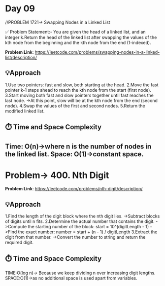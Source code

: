 # Day 09 
//PROBLEM 1721-> Swapping Nodes in a Linked List

✅ Problem Statement:-
You are given the head of a linked list, and an integer k.Return the head of the linked list after swapping the values of the kth node from the beginning and the kth node from the end (1-indexed).

**Problem Link**: https://leetcode.com/problems/swapping-nodes-in-a-linked-list/description/

## 💡Approach
1.Use two pointers: fast and slow, both starting at the head.
2.Move the fast pointer k-1 steps ahead to reach the kth node from the start (first node).
3.Start moving both fast and slow pointers together until fast reaches the last node.
->At this point, slow will be at the kth node from the end (second node).
4.Swap the values of the first and second nodes.
5.Return the modified linked list.

## ⏱️ Time and Space Complexity
Time: O(n)->where n is the number of nodes in the linked list.
Space: O(1)->constant space.
--------------------------------------------------------------------------------------------------------------------------------------------------------------------------------------

# Problem-> 400. Nth Digit

**Problem Link**: https://leetcode.com/problems/nth-digit/description/


## 💡Approach
1.Find the length of the digit block where the nth digit lies.
->Subtract blocks of digits until n fits.
2.Determine the actual number that contains the digit.
->Compute the starting number of the block: start = 10^(digitLength - 1)
->Find the exact number: number = start + (n - 1) / digitLength
3.Extract the digit from that number.
->Convert the number to string and return the required digit.

## ⏱️ Time and Space Complexity
TIME:O(log n)-> Because we keep dividing n over increasing digit lengths.
SPACE:O(1)->as no additional space is used apart from variables.
